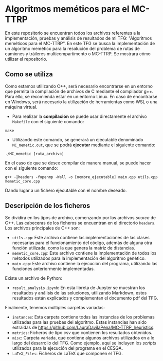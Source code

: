 # Algoritmos meméticos para el MC-TTRP

En este repositorio se encuentran todos los archivos referentes a la implementación, pruebas y análisis de resultados de mi TFG: "Algoritmos meméticos para el MC-TTRP". En este TFG se busca la implementación de un algoritmo memético para la resolución del problema de rutas de camiones y tráileres multicompartimento o MC-TTRP. Se mostrará cómo utilizar el repositorio.

## Como se utiliza

Como estamos utilizando C++, será necesario encontrarse en un entorno que permita la compilación de archivos de C mediante el compilador g++. Para ello, se recomienda estar en un entorno Linux. En caso de encontrarse en Windows, será necesario la utilización de herramientas como WSL o una máquina virtual.

- Para realizar la **compilación** se puede usar directamente el archivo `Makefile` con el siguiente comando:
```
make
```
- Utilizando este comando, se generará un ejecutable denominado `MC_memetic.out`, que se podrá **ejecutar** mediante el siguiente comando:
```
./MC_memetic [ruta_archivo]
```
En el caso de que se desee compilar de manera manual, se puede hacer con el siguiente comando:
```
g++ -Iheaders -fopenmp -Wall -o [nombre_ejecutable] main.cpp utils.cpp memetic_core.cpp
```
Dando lugar a un fichero ejecutable con el nombre deseado.

## Descripción de los ficheros

Se dividirá en los tipos de archivo, comenzando por los archivos *source* de C++. Las cabeceras de los ficheros se encuentran en el directorio `headers`. Los archivos principales de C++ son:
- `utils.cpp`: Este archivo contiene las implementaciones de las clases necesarias para el funcionamiento del código, además de alguna otra función utilizada, como la que genera la matriz de distancias.
- `memetic_core.cpp`: Este archivo contiene la implementación de todos los métodos utilizados para la implementación del algoritmo genético.
- `main.cpp`: Este archivo contiene la ejecución del programa, utilizando las funciones anteriormente implementadas.

Existe un archivo de Python:
- `result_analysis.ipynb`: En esta libreta de Jupyter se muestran los resultados y análisis de las soluciones, utilizando Markdown, estos resultados están explicados y complementan el documento pdf del TFG.

Finalmente, tenemos múltiples carpetas variadas:
- `instances`: Esta carpeta contiene todas las instancias de los problemas utilizadas para las pruebas del algoritmo. Estas instancias han sido extraidas de https://github.com/LauraDavilaPena/MC-TTRP_heuristics.
- `metrics`: Ficheros de tipo csv que contienen los resultados obtenidos.
- `misc`: Carpeta variada, que contiene algunos archivos utilizados en a lo largo del desarrollo del TFG. Como ejemplo, aquí se incluyen los *scripts* utilizados para la ejecución del programa en el CESGA.
- `LaTeX_Files`: Ficheros de LaTeX que componen el TFG. 